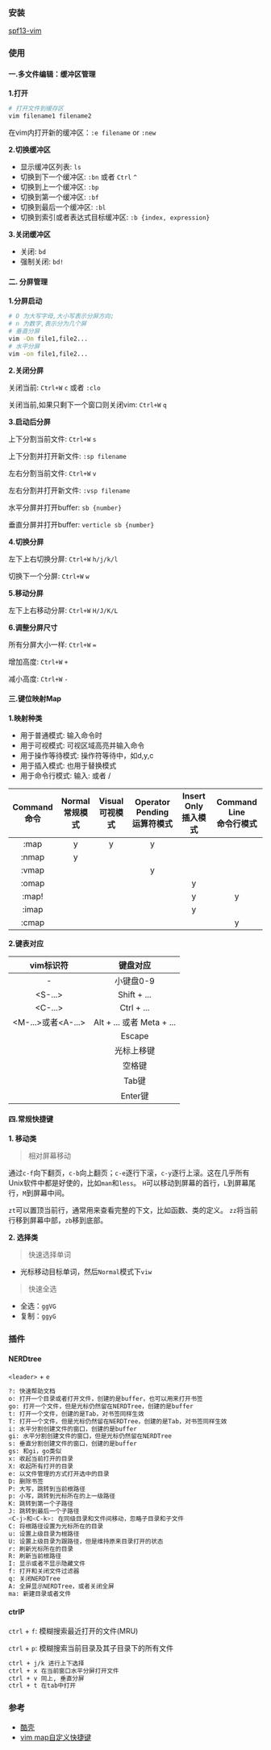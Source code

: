 ### 安装
[spf13-vim](https://github.com/spf13/spf13-vim)

### 使用

#### 一.多文件编辑：缓冲区管理

**1.打开**

```bash
# 打开文件到缓存区
vim filename1 filename2
```

在vim内打开新的缓冲区：`:e filename` or `:new`

**2.切换缓冲区**

- 显示缓冲区列表: `ls`
- 切换到下一个缓冲区: `:bn` 或者 `Ctrl` `^`
- 切换到上一个缓冲区: `:bp`
- 切换到第一个缓冲区: `:bf`
- 切换到最后一个缓冲区: `:bl`
- 切换到索引或者表达式目标缓冲区: `:b {index, expression}`

**3.关闭缓冲区**

- 关闭: `bd`
- 强制关闭: `bd!`

#### 二. 分屏管理

**1.分屏启动**

```bash
# O 为大写字母,大小写表示分屏方向;
# n 为数字,表示分为几个屏
# 垂直分屏
vim -On file1,file2...
# 水平分屏
vim -on file1,file2...
```

**2.关闭分屏**

关闭当前: `Ctrl+W` `c` 或者 `:clo`

关闭当前,如果只剩下一个窗口则关闭vim: `Ctrl+W` `q`

**3.启动后分屏**

上下分割当前文件: `Ctrl+W` `s`

上下分割并打开新文件: `:sp filename`

左右分割当前文件: `Ctrl+W` `v`

左右分割并打开新文件: `:vsp filename`

水平分屏并打开buffer: `sb {number}`

垂直分屏并打开buffer: `verticle sb {number}`

**4.切换分屏**

左下上右切换分屏: `Ctrl+W` `h/j/k/l`

切换下一个分屏: `Ctrl+W` `w`

**5.移动分屏**

左下上右移动分屏: `Ctrl+W` `H/J/K/L`

**6.调整分屏尺寸**

所有分屏大小一样: `Ctrl+W` `=`

增加高度: `Ctrl+W` `+`

减小高度: `Ctrl+W` `-`

#### 三.键位映射Map

**1.映射种类**

- 用于普通模式: 输入命令时
- 用于可视模式: 可视区域高亮并输入命令
- 用于操作等待模式: 操作符等待中，如d,y,c
- 用于插入模式: 也用于替换模式
- 用于命令行模式: 输入: 或者 /

| Command<br/>命令|Normal<br/>常规模式|Visual<br/>可视模式|Operator Pending<br/>运算符模式|Insert Only<br/>插入模式|Command Line<br/>命令行模式|
|:---------:|:---------:|:--------:|:---------:|:-----------:|:---------:|
|:map|y|y|y|||
|:nmap|y|||||
|:vmap|||y|||
|:omap||||y||
|:map!||||y|y|
|:imap||||y||
|:cmap|||||y|


**2.键表对应**

|vim标识符|键盘对应|
|:-----:|:--------:|
|<k0>-<k9>|小键盘0-9|
|<S-...>|Shift + ...|
|<C-...>|Ctrl + ...|
|<M-...>或者<A-...>|Alt + ... 或者 Meta + ...|
|<Esc>|Escape|
|<Up>|光标上移键|
|<Space>|空格键|
|<Tab>|Tab键|
|<CR>|Enter键|

#### 四.常规快捷键

**1. 移动类**

> 相对屏幕移动

通过`c-f`向下翻页，`c-b`向上翻页；`c-e`逐行下滚，`c-y`逐行上滚。这在几乎所有Unix软件中都是好使的，比如`man`和`less`。 `H`可以移动到屏幕的首行，`L`到屏幕尾行，`M`到屏幕中间。

`zt`可以置顶当前行，通常用来查看完整的下文，比如函数、类的定义。 `zz`将当前行移到屏幕中部，`zb`移到底部。

**2. 选择类**

> 快速选择单词

- 光标移动目标单词，然后`Normal`模式下`viw`

> 快速全选

- 全选：`ggVG`
- 复制：`ggyG`



### 插件

#### NERDtree

`<leader>` + `e`

```bash
?: 快速帮助文档
o: 打开一个目录或者打开文件，创建的是buffer，也可以用来打开书签
go: 打开一个文件，但是光标仍然留在NERDTree，创建的是buffer
t: 打开一个文件，创建的是Tab，对书签同样生效
T: 打开一个文件，但是光标仍然留在NERDTree，创建的是Tab，对书签同样生效
i: 水平分割创建文件的窗口，创建的是buffer
gi: 水平分割创建文件的窗口，但是光标仍然留在NERDTree
s: 垂直分割创建文件的窗口，创建的是buffer
gs: 和gi，go类似
x: 收起当前打开的目录
X: 收起所有打开的目录
e: 以文件管理的方式打开选中的目录
D: 删除书签
P: 大写，跳转到当前根路径
p: 小写，跳转到光标所在的上一级路径
K: 跳转到第一个子路径
J: 跳转到最后一个子路径
<C-j>和<C-k>: 在同级目录和文件间移动，忽略子目录和子文件
C: 将根路径设置为光标所在的目录
u: 设置上级目录为根路径
U: 设置上级目录为跟路径，但是维持原来目录打开的状态
r: 刷新光标所在的目录
R: 刷新当前根路径
I: 显示或者不显示隐藏文件
f: 打开和关闭文件过滤器
q: 关闭NERDTree
A: 全屏显示NERDTree，或者关闭全屏
ma: 新建目录或者文件
```

#### ctrlP

`ctrl` + `f`: 模糊搜索最近打开的文件(MRU)

`ctrl` + `p`: 模糊搜索当前目录及其子目录下的所有文件

```zsh
ctrl + j/k 进行上下选择
ctrl + x 在当前窗口水平分屏打开文件
ctrl + v 同上, 垂直分屏
ctrl + t 在tab中打开
```

### 参考
- [酷壳](http://coolshell.cn/)
- [vim map自定义快捷键](http://blog.jasonding.top/2015/04/29/Developer%20Kits/%E3%80%90Vim%E3%80%91%E4%BD%BF%E7%94%A8map%E8%87%AA%E5%AE%9A%E4%B9%89%E5%BF%AB%E6%8D%B7%E9%94%AE/)

